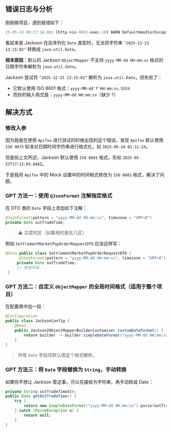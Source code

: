 ## 错误日志与分析

刚刚做项目，遇到报错如下：

```typescript
25-05-24.00:27:16.861 [http-nio-8092-exec-10] WARN DefaultHandlerExceptionResolver - Resolved [org.springframework.http.converter.HttpMessageNotReadableException: JSON parse error: Cannot deserialize value of type `java.util.Date` from String "2025-12-23 13:15:02": not a valid representation (error: Failed to parse Date value '2025-12-23 13:15:02': Cannot parse date "2025-12-23 13:15:02": while it seems to fit format 'yyyy-MM-dd'T'HH:mm:ss.SSSX', parsing fails (leniency? null)); nested exception is com.fasterxml.jackson.databind.exc.InvalidFormatException: Cannot deserialize value of type `java.util.Date` from String "2025-12-23 13:15:02": not a valid representation (error: Failed to parse Date value '2025-12-23 13:15:02': Cannot parse date "2025-12-23 13:15:02": while it seems to fit format 'yyyy-MM-dd'T'HH:mm:ss.SSSX', parsing fails (leniency? null))<EOL> at [Source: (org.springframework.util.StreamUtils$NonClosingInputStream); line: 6, column: 21] (through reference chain: site.dopplerxd.api.dto.SettlementMarketPayOrderRequestDTO["outTradeTime"])]
```

看起来是 Jackson 在反序列化 `Date` 类型时，无法将字符串 `"2025-12-23 13:15:02"` 转换成 `java.util.Date`。

**根本原因**：默认的 Jackson `ObjectMapper` 不支持 `yyyy-MM-dd HH:mm:ss` 格式的日期字符串解析为 `java.util.Date`。

Jackson 尝试将 `"2025-12-23 13:15:02"` 解析为 `java.util.Date`，但失败了：

- 它默认使用 ISO 8601 格式：`yyyy-MM-dd'T'HH:mm:ss.SSSX`
- 而你的输入格式是：`yyyy-MM-dd HH:mm:ss`（缺少 `T`）

## 解决方式

### 修改入参

因为我是在使用 `Apifox` 进行测试的时候出现的这个错误，发现 `Apifox` 默认使用 `ISO 9075` 标准对日期时间字符串进行格式化，如 `2025-05-24 01:11:24`。

但是如上文所述，Jackson 默认使用 `ISO 8601` 格式，形如 `2025-05-23T17:12:03.848Z`。

于是我将 `Apifox` 中的 Mock 设置中的时间格式修改为 `ISO 8601` 格式，解决了问题。

### GPT 方法一：使用 `@JsonFormat` 注解指定格式

在 DTO 类的 `Date` 字段上添加如下注解：

```java
@JsonFormat(pattern = "yyyy-MM-dd HH:mm:ss", timezone = "GMT+8")
private Date outTradeTime;
```

> ⚠️ 注意时区（如果用的是东八区）

例如 `SettlementMarketPayOrderRequestDTO` 应该这样写：

```java
@Data public class SettlementMarketPayOrderRequestDTO {
      @JsonFormat(pattern = "yyyy-MM-dd HH:mm:ss", timezone = "GMT+8")
     private Date outTradeTime;      
     // 其他字段... 
 }
```

### GPT 方法二：自定义 `ObjectMapper` 的全局时间格式（适用于整个项目）

在配置类中加一段：

```java
@Configuration
public class JacksonConfig {
    @Bean     
    public Jackson2ObjectMapperBuilderCustomizer customDateFormat() {
        return builder -> builder.simpleDateFormat("yyyy-MM-dd HH:mm:ss");
    }
}
```

> 所有 `Date` 字段将默认按这个格式解析。

### GPT 方法三：将 `Date` 字段替换为 `String`，手动转换

如果你不想让 Jackson 管这事，可以先接收为字符串，再手动转成 Date：

```java
private String outTradeTimeStr;  
public Date getOutTradeTime() {
    try {         
        return new SimpleDateFormat("yyyy-MM-dd HH:mm:ss").parse(outTradeTimeStr);     
    } catch (ParseException e) { 
        return null;     
    } 
}
```
